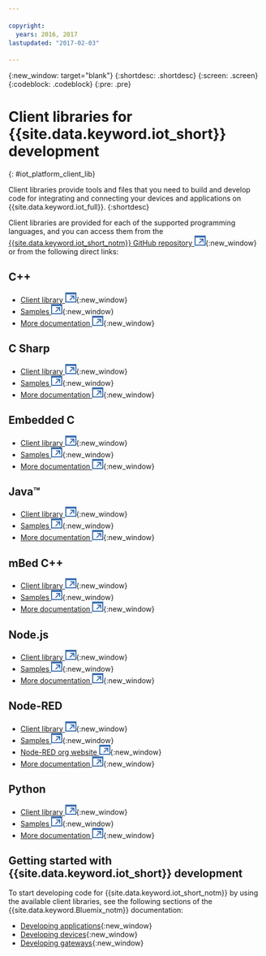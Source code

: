 ```yaml
---

copyright:
  years: 2016, 2017
lastupdated: "2017-02-03"

---
```


{:new_window: target="blank"}
{:shortdesc: .shortdesc}
{:screen: .screen}
{:codeblock: .codeblock}
{:pre: .pre}

# Client libraries for {{site.data.keyword.iot_short}} development
{: #iot_platform_client_lib}

Client libraries provide tools and files that you need to build and develop code for integrating and connecting your devices and applications on {{site.data.keyword.iot_full}}.
{:shortdesc}

Client libraries are provided for each of the supported programming languages, and you can access them from the [{{site.data.keyword.iot_short_notm}} GitHub repository ![External link icon](../../icons/launch-glyph.svg)](https://github.com/ibm-watson-iot){:new_window} or from the following direct links:

## C++

- [Client library ![External link icon](../../icons/launch-glyph.svg)](https://github.com/ibm-watson-iot/iot-cpp){:new_window}
- [Samples ![External link icon](../../icons/launch-glyph.svg)](https://github.com/ibm-watson-iot/iot-cpp/tree/master/samples){:new_window}
- [More documentation ![External link icon](../../icons/launch-glyph.svg)](https://github.com/ibm-watson-iot/iot-cpp/blob/master/README.md){:new_window}

## C Sharp
- [Client library ![External link icon](../../icons/launch-glyph.svg)](https://github.com/ibm-watson-iot/iot-csharp){:new_window}
- [Samples ![External link icon](../../icons/launch-glyph.svg)](https://github.com/ibm-watson-iot/iot-csharp/tree/master/sample){:new_window}
- [More documentation ![External link icon](../../icons/launch-glyph.svg)](https://github.com/ibm-watson-iot/iot-csharp/blob/master/README.md){:new_window}

## Embedded C

- [Client library ![External link icon](../../icons/launch-glyph.svg)](https://github.com/ibm-watson-iot/iot-embeddedc){:new_window}
- [Samples ![External link icon](../../icons/launch-glyph.svg)](https://github.com/ibm-watson-iot/iot-embeddedc/tree/master/samples){:new_window}
- [More documentation ![External link icon](../../icons/launch-glyph.svg)](https://github.com/ibm-watson-iot/iot-embeddedc/blob/master/README.md){:new_window}


## Java™
- [Client library ![External link icon](../../icons/launch-glyph.svg)](https://github.com/ibm-watson-iot/iot-java){:new_window}
- [Samples ![External link icon](../../icons/launch-glyph.svg)](https://github.com/ibm-watson-iot/iot-java#samples){:new_window}
- [More documentation ![External link icon](../../icons/launch-glyph.svg)](https://github.com/ibm-watson-iot/iot-java/blob/master/README.md){:new_window}

## mBed C++

- [Client library ![External link icon](../../icons/launch-glyph.svg)](https://developer.mbed.org/teams/IBM_IoT/code/IBMIoTF/){:new_window}
- [Samples ![External link icon](../../icons/launch-glyph.svg)](https://developer.mbed.org/teams/IBM_IoT/code/IBMIoTClientLibrarySample/){:new_window}
- [More documentation ![External link icon](../../icons/launch-glyph.svg)](http://iotf.readthedocs.io/en/latest/devices/libraries/mbedcpp.html){:new_window}

## Node.js
- [Client library ![External link icon](../../icons/launch-glyph.svg)](https://github.com/ibm-watson-iot/iot-nodejs){:new_window}
- [Samples ![External link icon](../../icons/launch-glyph.svg)](https://github.com/ibm-watson-iot/iot-nodejs/tree/master/samples){:new_window}
- [More documentation ![External link icon](../../icons/launch-glyph.svg)](https://github.com/ibm-watson-iot/iot-nodejs/blob/master/README.md){:new_window}

## Node-RED
- [Client library ![External link icon](../../icons/launch-glyph.svg)](https://github.com/ibm-watson-iot/iot-nodered){:new_window}
- [Samples ![External link icon](../../icons/launch-glyph.svg)](https://github.com/ibm-watson-iot/iot-nodered/tree/master/samples/rpi){:new_window}
- [Node-RED org website ![External link icon](../../icons/launch-glyph.svg)](http://nodered.org/){:new_window}
- [More documentation ![External link icon](../../icons/launch-glyph.svg)](https://github.com/ibm-watson-iot/iot-nodered/blob/master/README.md){:new_window}

## Python
- [Client library ![External link icon](../../icons/launch-glyph.svg)](https://github.com/ibm-watson-iot/iot-python){:new_window}
- [Samples ![External link icon](../../icons/launch-glyph.svg)](https://github.com/ibm-watson-iot/iot-python/tree/master/samples){:new_window}
- [More documentation ![External link icon](../../icons/launch-glyph.svg)](https://github.com/ibm-watson-iot/iot-python/blob/master/README.rst){:new_window}

## Getting started with {{site.data.keyword.iot_short}} development

To start developing code for {{site.data.keyword.iot_short_notm}} by using the available client libraries, see the following sections of the {{site.data.keyword.Bluemix_notm}} documentation:

- [Developing applications](applications/api.html){:new_window}
- [Developing devices](devices/api.html){:new_window}
- [Developing gateways](gateways/mqtt.html){:new_window}
